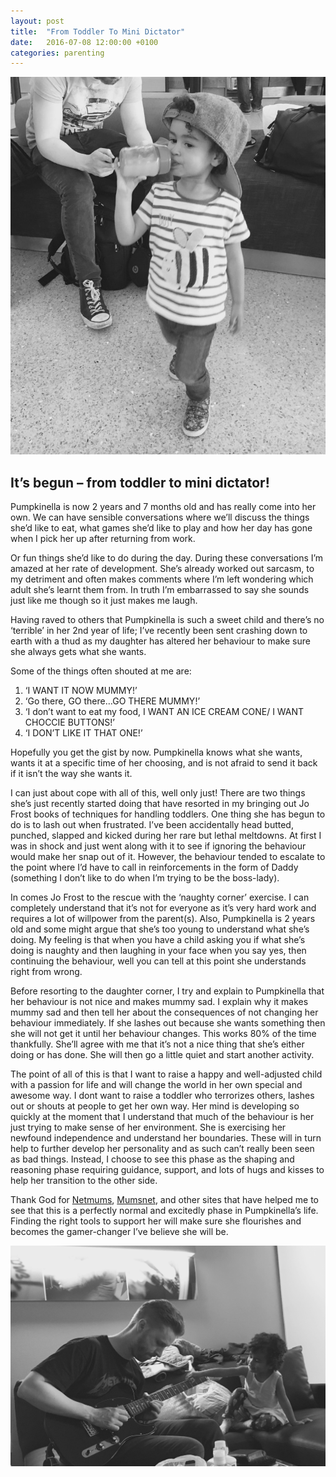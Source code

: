 ```yaml
---
layout: post
title:  "From Toddler To Mini Dictator"
date:   2016-07-08 12:00:00 +0100
categories: parenting
---
```

![From Toddler To Mini Dictator](/assets/posts/from-toddler-to-mini-dictator-01.jpg)

## It’s begun – from toddler to mini dictator!

Pumpkinella is now 2 years and 7 months old and has really come into her own. We can have sensible conversations where we’ll discuss the things she’d like to eat, what games she’d like to play and how her day has gone when I pick her up after returning from work.

Or fun things she’d like to do during the day. During these conversations I’m amazed at her rate of development. She’s already worked out sarcasm, to my detriment and often makes comments where I’m left wondering which adult she’s learnt them from. In truth I’m embarrassed to say she sounds just like me though so it just makes me laugh.

Having raved to others that Pumpkinella is such a sweet child and there’s no ‘terrible’ in her 2nd year of life; I’ve recently been sent crashing down to earth with a thud as my daughter has altered her behaviour to make sure she always gets what she wants.

Some of the things often shouted at me are:

1. ‘I WANT IT NOW MUMMY!’
2. ‘Go there, GO there…GO THERE MUMMY!’
3. ‘I don’t want to eat my food, I WANT AN ICE CREAM CONE/ I WANT CHOCCIE BUTTONS!’
4. ‘I DON’T LIKE IT THAT ONE!’

Hopefully you get the gist by now. Pumpkinella knows what she wants, wants it at a specific time of her choosing, and is not afraid to send it back if it isn’t the way she wants it.

I can just about cope with all of this, well only just! There are two things she’s just recently started doing that have resorted in my bringing out Jo Frost books of techniques for handling toddlers. One thing she has begun to do is to lash out when frustrated. I’ve been accidentally head butted, punched, slapped and kicked during her rare but lethal meltdowns. At first I was in shock and just went along with it to see if ignoring the behaviour would make her snap out of it. However, the behaviour tended to escalate to the point where I’d have to call in reinforcements in the form of Daddy (something I don’t like to do when I’m trying to be the boss-lady).

In comes Jo Frost to the rescue with the ‘naughty corner’ exercise. I can completely understand that it’s not for everyone as it’s very hard work and requires a lot of willpower from the parent(s). Also, Pumpkinella is  2 years old and some might argue that she’s too young to understand what she’s doing. My feeling is that when you have a child asking you if what she’s doing is naughty and then laughing in your face when you say yes, then continuing the behaviour, well you can tell at this point she understands right from wrong.

Before resorting to the daughter corner, I try and explain to Pumpkinella that her behaviour is not nice and makes mummy sad. I explain why it makes mummy sad and then tell her about the consequences of not changing her behaviour immediately. If she lashes out because she wants something then she will not get it until her behaviour changes. This works 80% of the time thankfully. She’ll agree with me that it’s not a nice thing that she’s either doing or has done. She will then go a little quiet and start another activity.

The point of all of this is that I want to raise a happy and well-adjusted child with a passion for life and will change the world in her own special and awesome way. I dont want to raise a toddler who terrorizes others, lashes out or shouts at people to get her own way. Her mind is developing so quickly at the moment that I understand that much of the behaviour is her just trying to make sense of her environment. She is exercising her newfound independence and understand her boundaries. These will in turn help to further develop her personality and as such can’t really been seen as bad things. Instead, I choose to see this phase as the shaping and reasoning phase requiring guidance, support, and lots of hugs and kisses to help her transition to the other side.

Thank God for [Netmums](http://www.netmums.com/), [Mumsnet](http://www.mumsnet.com/), and other sites that have helped me to see that this is a perfectly normal and excitedly phase in Pumpkinella’s life. Finding the right tools to support her will make sure she flourishes and becomes the gamer-changer I’ve believe she will be.

![From Toddler To Mini Dictator](/assets/posts/from-toddler-to-mini-dictator-02.png)
